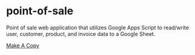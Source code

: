# point-of-sale

Point of sale web application that utilizes Google Apps Script to read/write user, customer, product, and invoice data to a Google Sheet.

[Make A Copy](https://docs.google.com/spreadsheets/d/1pOshifU8rs3m2IH2oY6YVprasE3REF016hFq07LxZaU/copy?usp=sharing)
